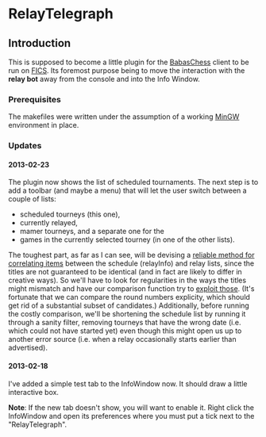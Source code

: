 # RelayTelegraph

## Introduction

This is supposed to become a little plugin for the [BabasChess](http://www.babaschess.net "BabasChess Home") client to be run on [FICS](http://www.freechess.org "The Free Internet Chess Server"). Its foremost purpose being to move the interaction with the **relay bot** away from the console and into the Info Window.

### Prerequisites

The makefiles were written under the assumption of a working [MinGW](http://www.mingw.org "Minimalist GNU for Windows") environment in place.

### Updates

#### 2013-02-23

The plugin now shows the list of scheduled tournaments. The next step is to add a toolbar (and maybe a menu) that will let the user switch between a couple of lists:

* scheduled tourneys (this one),
* currently relayed,
* mamer tourneys, and a separate one for the 
* games in the currently selected tourney (in one of the other lists).

The toughest part, as far as I can see, will be devising a [reliable method for correlating items](docs/fuzzycomp.md) between the schedule (relayInfo) and relay lists, since the titles are not guaranteed to be identical (and in fact are likely to differ in creative ways). So we'll have to look for regularities in the ways the titles might mismatch and have our comparison function try to [exploit those](docs/pseudocode/wim.py). (It's fortunate that we can compare the round numbers explicity, which should get rid of a substantial subset of candidates.) Additionally, before running the costly comparison, we'll be shortening the schedule list by running it through a sanity filter, removing tourneys that have the wrong date (i.e. which could not have started yet) even though this might open us up to another error source (i.e. when a relay occasionally starts earlier than advertised).

#### 2013-02-18

I've added a simple test tab to the InfoWindow now. It should draw a little interactive box.

**Note**: If the new tab doesn't show, you will want to enable it. Right click the InfoWindow and open its preferences where you must put a tick next to the "RelayTelegraph".
